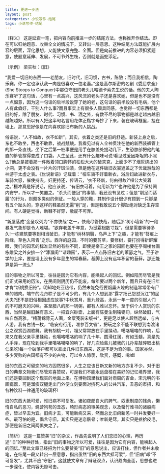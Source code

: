 ```yaml
---
title: 更进一步法
layout: post
categories: 小说写作-结尾
tags: 小说写作-结尾
---
```


〔释义〕 这是延宕一笔，把内容向前推进一步的结尾方法，也称推开作结法。即在可以归纳题意、收束全文的情况下，又转出一层意思。这种结尾方法既能扩展内容的层面，深化思想，又能使文意完整、全面。但是向前推进的内容必须扣紧题意，使题意延伸、发展，不可节外生枝，否则就是画蛇添足。

〔示例〕 梁实秋：《旧》

“我爱一切旧的东西——老朋友，旧时代，旧习惯，古书，陈酿；而且我相信，陶乐赛，你一定也承认我一向是很喜欢一位老妻。”这是高尔斯密的名剧《委屈求全》(She Stoops to Conquer)中那位守旧的老头儿哈德卡索先生说的话。他的夫人陶乐赛听了这句话，心里有一点高兴，这风流的老头子还是喜欢她，但是也不是没有一点愠意，因为这一句话的后半段说穿了她的老，这句话的前半段没有毛病，他个人有此癖好，干别人什么事?而且事实上有很多人颇具同感，也觉得一切东西都是旧的好，除了朋友、时代、习惯、书、酒之外，有数不尽的事物都是越老越古越旧越陈越好。所以有人把这半句名言用花体正楷字母抄了下来，装在玻璃框里，挂在墙上，那意思好像是在向喜欢除旧布新的人挑战。

俗语说，“人不如故，衣不如新”。其实，衣着之类还是旧的舒适。新装上身之后，东也不敢坐，西也不敢靠，战战兢兢。我看见过有人全神贯注在他的新西装裤管上的那一条直线，坐下之后第一桩事便是用手在膝盖处提动几下，生恐膝部把他的笔直的裤管撑得变成了口袋。人生至此，还有什么趣味可说!看见过爱因斯坦的小照么?他总是披着那一件敞着领口胸怀的松松大大的破夹克，上面少不了烟灰烧出的小洞，更不会没有一片片的汗斑油渍，但是他在这件破旧衣裳遮盖之下优哉游哉的神游于太虚之表。《世说新语》记载着：“桓车骑不好着新衣，浴后妇故进新衣与，车骑大怒，催使持去，妇更持还，传语云，‘衣不经新，何由得故?’桓公大笑着之。”桓冲真是好说话，他应该说，“有旧衣可着，何用新为?”也许他是为了保持阃内安宁，所以才一笑置之。“杀头而便冠”的事情，我还没有见过；但是“削足而适履”的行为，则颇多类似的例证。一般人穿的鞋，其制作设计很少有顾到一只脚是有五个趾头的，穿这样的鞋虽然无需“削”足，但是我敢说五个脚趾绝对缺乏生存空间。有人硬是觉得，新鞋不好穿，敝屣不可弃。

“新屋落成”金圣叹列为“不亦快哉”之一，快哉尽管快哉，随后那“树小墙新”的一段暴发气象却是令人难堪。“欲存老盖千年意，为觅霜根数寸栽”，但是需要等待多久!一栋建筑要等到相当破旧，才能有“树林阴翳，乌声上下”之趣，才能有“苔痕上阶绿，草色入帘青”之乐。西洋的庭园，不时的要剪草，要修树，要打扮得新鲜耀眼，我们的园艺的标准显然的有些不同，即使是帝王之家的园囿也要在亭阁楼台画栋雕梁之外安排一个“濠濮间”“谐趣园”，表示一点点陈旧古老的萧瑟之气。至于讲学的上痒，要是墙上没有多年蔓生的常春藤，基脚上没有远年积留的苔藓，那还能算是第一流么?

旧的事物之所以可爱，往往是因为它有内容，能唤起人的回忆。例如阳历尽管是我们正式采用的历法，在民间则阴历仍不能废，每年要过两个新年，而且只有在旧年才肯“新桃换旧符”。明知地处亚热带，仍然未能免俗要烟熏火燎的制造常常带有尸味的腊肉。端午的龙舟粽子是不可少的，有几个人想到那“露才扬己怨怼沉江”的屈大夫?还不是旧俗相因虚应故事?中秋赏月，重九登高，永远一年一度的引起人们的不可磨灭的兴味。甚至腊八的那一锅粥，都有人难以忘怀。至于供个人赏玩的东西，当然是越旧越有意义。一把宜兴砂壶，上面有陈曼生制铭镌句，纵然破旧，气味自然高雅。“樗蒲锦背元人画，金粟笺装宋版书”，更是足以使人超然远举，与古人游。我有古钱一枚，“临安府行用，准参百文省”，把玩之余不能不联想到南渡诸公之观赏西湖歌舞。我有胡桃一对，祖父常常放在手里揉动，噶咯噶咯的作响，后来又在我父亲手里揉动，也噶咯噶咯的响了几十年，圆滑红润，有如玉髓，真是先人手泽，现在轮到我手里噶咯噶咯的响了，好几次险些儿被我的儿孙辈敲碎取出桃仁来吃!每一个破落户都可以拿出几件旧东西来，这是不足为奇的事。国家亦然。多少衰败的古国都有不少的古物，可以令人惊羡，欣赏，感慨，唏嘘!

旧的东西之可留恋的地方固然很多，人生之应该日新又新的地方亦复不少。对于旧日的典章文物我们尽管欢喜赞叹，可是我们不能永远盘桓在美好的记忆境界里，我们还是要回到这个现实的地面上来。在博物馆里我们面对商周的吉金，宋元明的书画瓷器，可是溜痰双腿走出门外便立刻要面对挤死人的公共汽车，丑恶的市招，和各种饮料一律通用的玻璃杯!

旧的东西大抵可爱，惟旧病不可复发。诸如夜郎自大的脾气，奴隶制度的残余，懒惰自私的恶习，蝇营狗苟的丑态，畸形病态的审美观念，以及罄竹难书的诸般病症，皆以早去为宜。旧病才去，可能新病又来，然而总比旧疴新恙一时并发要好一些。最可怕的是，倡言守旧，其实只是迷恋骸骨；唯新是骛，其实只是摭拾皮毛，那便是新旧之间两俱失之了。

〔简析〕 这是一篇赞美“旧”的杂文，作品先说明了人们恋旧的心理，再历述“旧”的种种好处，指出“旧的事物之所以可爱，往往是因为它有内容，能唤起人的回忆。”至此文章已经把为什么要赞美“旧”的意思说出，应该打住，但作者并未收笔，在结尾一段又转出一层意思，指出虽然“旧的东西大抵可爱”，但“旧病”却“不可复发”，尤其不应“守旧”。这就使文章有了辩证观点，认识趋向全面，思想也进一步深化，使内容无隙可击。 